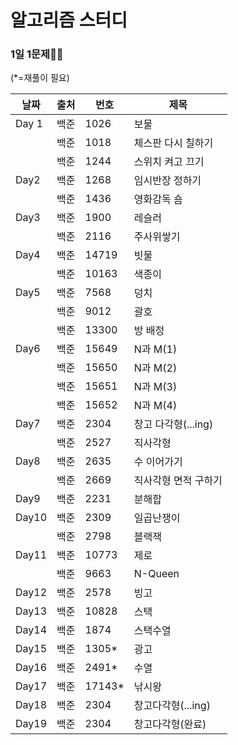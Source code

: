 # 알고리즘 스터디

### 1일 1문제💪🧠

(*=재풀이 필요)

| 날짜  | 출처 | 번호   | 제목                 |
| ----- | ---- | ------ | -------------------- |
| Day 1 | 백준 | 1026   | 보물                 |
|       | 백준 | 1018   | 체스판 다시 칠하기   |
|       | 백준 | 1244   | 스위치 켜고 끄기     |
| Day2  | 백준 | 1268   | 임시반장 정하기      |
|       | 백준 | 1436   | 영화감독 숌          |
| Day3  | 백준 | 1900   | 레슬러               |
|       | 백준 | 2116   | 주사위쌓기           |
| Day4  | 백준 | 14719  | 빗물                 |
|       | 백준 | 10163  | 색종이               |
| Day5  | 백준 | 7568   | 덩치                 |
|       | 백준 | 9012   | 괄호                 |
|       | 백준 | 13300  | 방 배정              |
| Day6  | 백준 | 15649  | N과 M(1)             |
|       | 백준 | 15650  | N과 M(2)             |
|       | 백준 | 15651  | N과 M(3)             |
|       | 백준 | 15652  | N과 M(4)             |
| Day7  | 백준 | 2304   | 창고 다각형(...ing)  |
|       | 백준 | 2527   | 직사각형             |
| Day8  | 백준 | 2635   | 수 이어가기          |
|       | 백준 | 2669   | 직사각형 면적 구하기 |
| Day9  | 백준 | 2231   | 분해합               |
| Day10 | 백준 | 2309   | 일곱난쟁이           |
|       | 백준 | 2798   | 블랙잭               |
| Day11 | 백준 | 10773  | 제로                 |
|       | 백준 | 9663   | N-Queen              |
| Day12 | 백준 | 2578   | 빙고                 |
| Day13 | 백준 | 10828  | 스택                 |
| Day14 | 백준 | 1874   | 스택수열             |
| Day15 | 백준 | 1305*  | 광고                 |
| Day16 | 백준 | 2491*  | 수열                 |
| Day17 | 백준 | 17143* | 낚시왕               |
| Day18 | 백준 | 2304   | 창고다각형(...ing)   |
| Day19 | 백준 | 2304   | 창고다각형(완료)     |

